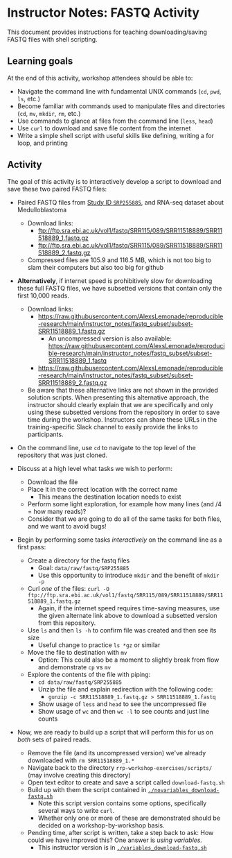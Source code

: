 # Instructor Notes: FASTQ Activity

This document provides instructions for teaching downloading/saving FASTQ files with shell scripting.

## Learning goals

At the end of this activity, workshop attendees should be able to:

+ Navigate the command line with fundamental UNIX commands (`cd`, `pwd`, `ls`, etc.)
+ Become familiar with commands used to manipulate files and directories (`cd`, `mv`, `mkdir`, `rm`, etc.)
+ Use commands to glance at files from the command line (`less`, `head`)
+ Use `curl` to download and save file content from the internet
+ Write a simple shell script with useful skills like defining, writing a for loop, and printing


## Activity

The goal of this activity is to interactively develop a script to download and save these two paired FASTQ files:

+ Paired FASTQ files from [Study ID `SRP255885`](https://trace.ncbi.nlm.nih.gov/Traces/sra/?study=SRP255885), and RNA-seq dataset about Medulloblastoma
  + Download links:
    + ftp://ftp.sra.ebi.ac.uk/vol1/fastq/SRR115/089/SRR11518889/SRR11518889_1.fastq.gz
    + ftp://ftp.sra.ebi.ac.uk/vol1/fastq/SRR115/089/SRR11518889/SRR11518889_2.fastq.gz
  + Compressed files are 105.9 and 116.5 MB, which is not too big to slam their computers but also too big for github

+ **Alternatively**, if internet speed is prohibitively slow for downloading these full FASTQ files, we have subsetted versions that contain only the first 10,000 reads.
  + Download links:
    + https://raw.githubusercontent.com/AlexsLemonade/reproducible-research/main/instructor_notes/fastq_subset/subset-SRR11518889_1.fastq.gz
      + An uncompressed version is also available: https://raw.githubusercontent.com/AlexsLemonade/reproducible-research/main/instructor_notes/fastq_subset/subset-SRR11518889_1.fastq
    + https://raw.githubusercontent.com/AlexsLemonade/reproducible-research/main/instructor_notes/fastq_subset/subset-SRR11518889_2.fastq.gz
  + Be aware that these alternative links are not shown in the provided solution scripts.
  When presenting this alternative approach, the instructor should clearly explain that we are specifically and only using these subsetted versions from the repository in order to save time during the workshop.
  Instructors can share these URLs in the training-specific Slack channel to easily provide the links to participants.



+ On the command line, use `cd` to navigate to the top level of the repository that was just cloned.
+ Discuss at a high level what tasks we wish to perform:
  + Download the file
  + Place it in the correct location with the correct name
    + This means the destination location needs to exist
  + Perform some light exploration, for example how many lines (and /4 = how many reads)?
  + Consider that we are going to do all of the same tasks for both files, and we want to avoid bugs!
+ Begin by performing some tasks _interactively_ on the command line as a first pass:
  + Create a directory for the fastq files
    + Goal: `data/raw/fastq/SRP255885`
    + Use this opportunity to introduce `mkdir` and the benefit of `mkdir -p`
  + Curl _one_ of the files: `curl -O ftp://ftp.sra.ebi.ac.uk/vol1/fastq/SRR115/089/SRR11518889/SRR11518889_1.fastq.gz`
    + Again, if the internet speed requires time-saving measures, use the given alternate link above to download a subsetted version from this repository.
  + Use `ls` and then `ls -h` to confirm file was created and then see its size
    + Useful change to practice `ls *gz` or similar
  + Move the file to destination with `mv`
    + Option: This could also be a moment to slightly break from flow and demonstrate `cp` vs `mv`
  + Explore the contents of the file with piping:
    + `cd data/raw/fastq/SRP255885`
    + Unzip the file and explain redirection with the following code:
      + `gunzip -c SRR11518889_1.fastq.gz > SRR11518889_1.fastq`
    + Show usage of `less` and `head` to see the uncompressed file
    + Show usage of `wc` and then `wc -l` to see counts and just line counts
+ Now, we are ready to build up a script that will perform this for us on _both_ sets of paired reads.
  + Remove the file (and its uncompressed version) we've already downloaded with `rm SRR11518889_1.*`
  + Navigate back to the directory `rrp-workshop-exercises/scripts/` (may involve creating this directory)
  + Open text editor to create and save a script called `download-fastq.sh`
  + Build up with them the script contained in [`./novariables_download-fastq.sh`](./novariables_download-fastq.sh)
    + Note this script version contains some options, specifically several ways to write `curl`.
    + Whether only one or more of these are demonstrated should be decided on a workshop-by-workshop basis.
  + Pending time, after script is written, take a step back to ask: How could we have improved this? One answer is _using variables._
    + This instructor version is in [`./variables_download-fastq.sh`](./variables_download-fastq.sh)





